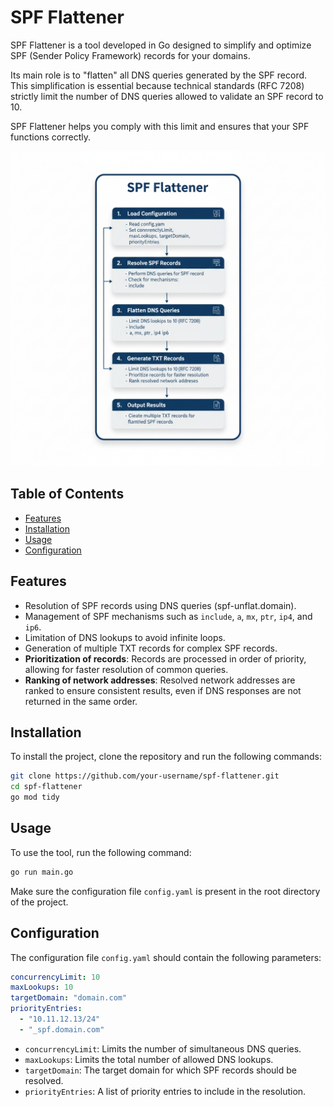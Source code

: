 # SPF Flattener

SPF Flattener is a tool developed in Go designed to simplify and optimize SPF (Sender Policy Framework) records for your domains.

Its main role is to "flatten" all DNS queries generated by the SPF record. This simplification is essential because technical standards (RFC 7208) strictly limit the number of DNS queries allowed to validate an SPF record to 10.

SPF Flattener helps you comply with this limit and ensures that your SPF functions correctly.

![docs/SPF-Flattener.png](docs/SPF-Flattener.png)

## Table of Contents

- [Features](#features)
- [Installation](#installation)
- [Usage](#usage)
- [Configuration](#configuration)

## Features

- Resolution of SPF records using DNS queries (spf-unflat.domain).
- Management of SPF mechanisms such as `include`, `a`, `mx`, `ptr`, `ip4`, and `ip6`.
- Limitation of DNS lookups to avoid infinite loops.
- Generation of multiple TXT records for complex SPF records.
- **Prioritization of records**: Records are processed in order of priority, allowing for faster resolution of common queries.
- **Ranking of network addresses**: Resolved network addresses are ranked to ensure consistent results, even if DNS responses are not returned in the same order.

## Installation

To install the project, clone the repository and run the following commands:

```bash
git clone https://github.com/your-username/spf-flattener.git
cd spf-flattener
go mod tidy
```

## Usage

To use the tool, run the following command:

```bash
go run main.go
```

Make sure the configuration file `config.yaml` is present in the root directory of the project.

## Configuration

The configuration file `config.yaml` should contain the following parameters:

```yaml
concurrencyLimit: 10
maxLookups: 10
targetDomain: "domain.com"
priorityEntries:
  - "10.11.12.13/24"
  - "_spf.domain.com"
```

- `concurrencyLimit`: Limits the number of simultaneous DNS queries.
- `maxLookups`: Limits the total number of allowed DNS lookups.
- `targetDomain`: The target domain for which SPF records should be resolved.
- `priorityEntries`: A list of priority entries to include in the resolution.
